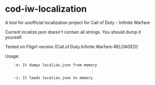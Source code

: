 # cod-iw-localization
A tool for unofficial localization project for Call of Duty - Infinite Warfare


Current localize.json doesn't contain all strings. You should dump it yourself.


Tested on Fitgirl version (Call.of.Duty.Infinite.Warfare-RELOADED)


Usage:


        -e: It dumps localize.json from memory
  
  
        -i: It loads localize.json to memory
